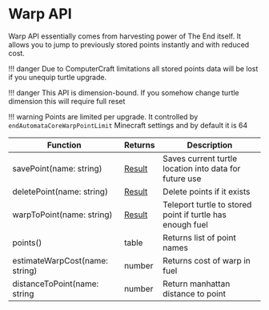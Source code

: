 # Warp API

Warp API essentially comes from harvesting power of The End itself. It allows you to jump to previously stored points instantly and with reduced cost.

!!! danger
    Due to ComputerCraft limitations all stored points data will be lost if you unequip turtle upgrade.

!!! danger
    This API is dimension-bound. If you somehow change turtle dimension this will require full reset

!!! warning
    Points are limited per upgrade. It controlled by `endAutomataCoreWarpPointLimit` Minecraft settings and by default it is 64

| Function                       | Returns                  | Description                                                    |
| ------------------------------ | ------------------------ | -------------------------------------------------------------- |
| savePoint(name: string)        | [Result](introduction.md#result)        | Saves current turtle location into data for future use         |
| deletePoint(name: string)      | [Result](introduction.md#result)        | Delete points if it exists                                     |
| warpToPoint(name: string)      | [Result](introduction.md#result)        | Teleport turtle to stored point if turtle has enough fuel      |
| points()                       | table                    | Returns list of point names                                    |
| estimateWarpCost(name: string) | number                   | Returns cost of warp in fuel                                   |
| distanceToPoint(name: string   | number                   | Return manhattan distance to point                             |
